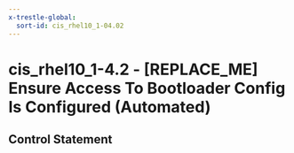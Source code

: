```yaml
---
x-trestle-global:
  sort-id: cis_rhel10_1-04.02
---
```


# cis_rhel10_1-4.2 - \[REPLACE_ME\] Ensure Access To Bootloader Config Is Configured (Automated)

## Control Statement
